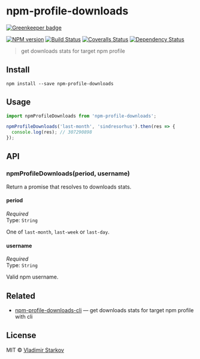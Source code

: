 # npm-profile-downloads

[![Greenkeeper badge](https://badges.greenkeeper.io/iamstarkov/npm-profile-downloads.svg)](https://greenkeeper.io/)

[![NPM version][npm-image]][npm-url]
[![Build Status][travis-image]][travis-url]
[![Coveralls Status][coveralls-image]][coveralls-url]
[![Dependency Status][depstat-image]][depstat-url]

> get downloads stats for target npm profile

## Install

    npm install --save npm-profile-downloads

## Usage

```js
import npmProfileDownloads from 'npm-profile-downloads';

npmProfileDownloads('last-month', 'sindresorhus').then(res => {
  console.log(res); // 307290898
});
```

## API

### npmProfileDownloads(period, username)

Return a promise that resolves to downloads stats.

#### period

*Required*  
Type: `String`

One of `last-month`, `last-week` or `last-day`.

#### username

*Required*  
Type: `String`

Valid npm username.

## Related

* [npm-profile-downloads-cli](https://github.com/iamstarkov/npm-profile-downloads-cli) — get downloads stats for target npm profile with cli

## License

MIT © [Vladimir Starkov](https://iamstarkov.com)

[npm-url]: https://npmjs.org/package/npm-profile-downloads
[npm-image]: https://img.shields.io/npm/v/npm-profile-downloads.svg?style=flat-square

[travis-url]: https://travis-ci.org/iamstarkov/npm-profile-downloads
[travis-image]: https://img.shields.io/travis/iamstarkov/npm-profile-downloads.svg?style=flat-square

[coveralls-url]: https://coveralls.io/r/iamstarkov/npm-profile-downloads
[coveralls-image]: https://img.shields.io/coveralls/iamstarkov/npm-profile-downloads.svg?style=flat-square

[depstat-url]: https://david-dm.org/iamstarkov/npm-profile-downloads
[depstat-image]: https://david-dm.org/iamstarkov/npm-profile-downloads.svg?style=flat-square
